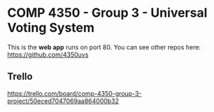 # COMP 4350 - Group 3 - Universal Voting System

This is the **web app** runs on port 80. You can see other repos here: https://github.com/4350uvs

## Trello

https://trello.com/board/comp-4350-group-3-project/50eced7047069aa864000b32
